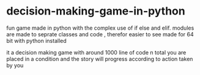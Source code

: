 # decision-making-game-in-python

fun game made in python with the complex use of if else and elif.
modules are made to seprate classes and code , therefor easier to see
made for 64 bit with python installed

it a decision making game with around 1000 line of code n total
you are placed in a condition and the story will progress according to action taken by you
